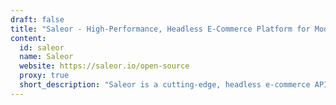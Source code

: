 ```yaml
---
draft: false
title: "Saleor - High-Performance, Headless E-Commerce Platform for Modern Businesses"
content:
  id: saleor
  name: Saleor
  website: https://saleor.io/open-source
  proxy: true
  short_description: "Saleor is a cutting-edge, headless e-commerce API designed to help brands build scalable and extensible online stores, providing unmatched flexibility and performance for the future of digital commerce."
---
```

